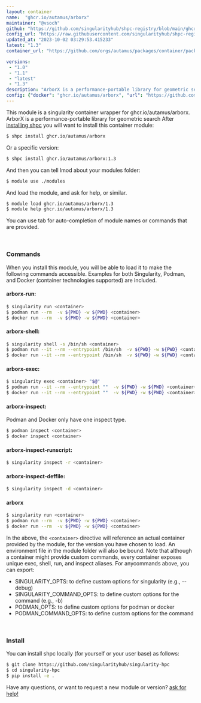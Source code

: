 ```yaml
---
layout: container
name:  "ghcr.io/autamus/arborx"
maintainer: "@vsoch"
github: "https://github.com/singularityhub/shpc-registry/blob/main/ghcr.io/autamus/arborx/container.yaml"
config_url: "https://raw.githubusercontent.com/singularityhub/shpc-registry/main/ghcr.io/autamus/arborx/container.yaml"
updated_at: "2023-10-02 03:29:53.415233"
latest: "1.3"
container_url: "https://github.com/orgs/autamus/packages/container/package/arborx"

versions:
 - "1.0"
 - "1.1"
 - "latest"
 - "1.3"
description: "ArborX is a performance-portable library for geometric search"
config: {"docker": "ghcr.io/autamus/arborx", "url": "https://github.com/orgs/autamus/packages/container/package/arborx", "maintainer": "@vsoch", "description": "ArborX is a performance-portable library for geometric search", "latest": {"1.3": "sha256:e535b0f07e17a61d64f399f67076906062425739d2635d8fd71c0ccca187919f"}, "tags": {"1.0": "sha256:d4c1d3e22344cf4c8f3d4b2a4a8f5532b303dc7a75a37c55c463a685b359a03b", "1.1": "sha256:e5970b877b4e9233373440babb70df8db1af648fbe94359f5e8225d833cb23fa", "latest": "sha256:e535b0f07e17a61d64f399f67076906062425739d2635d8fd71c0ccca187919f", "1.3": "sha256:e535b0f07e17a61d64f399f67076906062425739d2635d8fd71c0ccca187919f"}}
---
```


This module is a singularity container wrapper for ghcr.io/autamus/arborx.
ArborX is a performance-portable library for geometric search
After [installing shpc](#install) you will want to install this container module:


```bash
$ shpc install ghcr.io/autamus/arborx
```

Or a specific version:

```bash
$ shpc install ghcr.io/autamus/arborx:1.3
```

And then you can tell lmod about your modules folder:

```bash
$ module use ./modules
```

And load the module, and ask for help, or similar.

```bash
$ module load ghcr.io/autamus/arborx/1.3
$ module help ghcr.io/autamus/arborx/1.3
```

You can use tab for auto-completion of module names or commands that are provided.

<br>

### Commands

When you install this module, you will be able to load it to make the following commands accessible.
Examples for both Singularity, Podman, and Docker (container technologies supported) are included.

#### arborx-run:

```bash
$ singularity run <container>
$ podman run --rm  -v ${PWD} -w ${PWD} <container>
$ docker run --rm  -v ${PWD} -w ${PWD} <container>
```

#### arborx-shell:

```bash
$ singularity shell -s /bin/sh <container>
$ podman run --it --rm --entrypoint /bin/sh  -v ${PWD} -w ${PWD} <container>
$ docker run --it --rm --entrypoint /bin/sh  -v ${PWD} -w ${PWD} <container>
```

#### arborx-exec:

```bash
$ singularity exec <container> "$@"
$ podman run --it --rm --entrypoint ""  -v ${PWD} -w ${PWD} <container> "$@"
$ docker run --it --rm --entrypoint ""  -v ${PWD} -w ${PWD} <container> "$@"
```

#### arborx-inspect:

Podman and Docker only have one inspect type.

```bash
$ podman inspect <container>
$ docker inspect <container>
```

#### arborx-inspect-runscript:

```bash
$ singularity inspect -r <container>
```

#### arborx-inspect-deffile:

```bash
$ singularity inspect -d <container>
```



#### arborx

```bash
$ singularity run <container>
$ podman run --rm  -v ${PWD} -w ${PWD} <container>
$ docker run --rm  -v ${PWD} -w ${PWD} <container>
```


In the above, the `<container>` directive will reference an actual container provided
by the module, for the version you have chosen to load. An environment file in the
module folder will also be bound. Note that although a container
might provide custom commands, every container exposes unique exec, shell, run, and
inspect aliases. For anycommands above, you can export:

 - SINGULARITY_OPTS: to define custom options for singularity (e.g., --debug)
 - SINGULARITY_COMMAND_OPTS: to define custom options for the command (e.g., -b)
 - PODMAN_OPTS: to define custom options for podman or docker
 - PODMAN_COMMAND_OPTS: to define custom options for the command

<br>

### Install

You can install shpc locally (for yourself or your user base) as follows:

```bash
$ git clone https://github.com/singularityhub/singularity-hpc
$ cd singularity-hpc
$ pip install -e .
```

Have any questions, or want to request a new module or version? [ask for help!](https://github.com/singularityhub/singularity-hpc/issues)